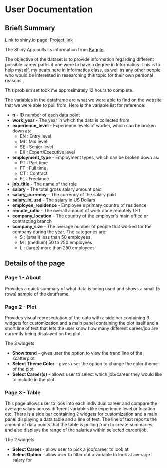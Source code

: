 # User Documentation

## Brieft Summary

Link to shiny.io page: [Project link](https://quinnnc.shinyapps.io/ps06assignment/)

The Shiny App pulls its information from [Kaggle](https://www.kaggle.com/). 

The objective of the dataset is to provide information regarding different 
possible career paths if one were to have a degree in Informatics. 
This is to help myself, my pears here in informatics class, as well as any
other people who would be interested in researching this topic for their own personal reasons.

This problem set took me approsimately 12 hours to complete.

The variables in the dataframe are what we were able to find on the website 
that we were able to pull from. Here is the variable list for reference:

* **n** - ID number of each data point
* **work_year** - The year in which the data is collected from
* **experience_level** - Experience levels of worker, which can be broken down as:
  * EN : Entry level
  * MI : Mid level
  * SE : Senior level
  * EX : Expert/Executive level
* **employment_type** - Employment types, which can be broken down as:
  * PT : Part time
  * FT : Full time
  * CT : Contract
  * FL : Freelance
* **job_title** - The name of the role
* **salary** - The total gross salary amount paid
* **salary_currency** - The currency of the salary paid
* **salary_in_usd** - The salary in US Dollars
* **employee_residence** - Employee's primary countru of residence
* **remote_ratio** - The overall amount of work done remotely (%)
* **company_location** - The country of the employer's main office or contracting branch
* **company_size** - The average number of people that worked for the company during the year. The categories are:
  * S : (small) less than 50 employees
  * M : (medium) 50 to 250 employees
  * L : (large) more than 250 employees

## Details of the page 

### Page 1 - About

Provides a quick summary of what data is being used and shows a small (5 rows) sample of the dataframe.

### Page 2 - Plot 

Provides visual representation of the data with a side bar containing 3 widgets for customization and a main panel containing the plot itself and a short line of text that lets the user know how many different career/job are currently being displayed on the plot. 

The 3 widgets:

* **Show trend** - gives user the option to view the trend line of the scatterplot
* **Select Theme Color** - gives user the option to change the color theme of the plot
* **Select Career(s)** - allows user to select which job/career they would like to include in the plot. 

### Page 3 - Table

This page allows user to look into each individual career and compare the average salary across different variables like experience level or location etc. 
There is a side bar containing 2 widgets for customization and a main panel displaying a data table and a line of text. The line of text reports the amount of data points that the table is pulling from to create summaries, and also displays the range of the salaries within selected career/job.

The 2 widgets: 

* **Select Career** - allow user to pick a job/career to look at
* **Select Option** - allow user to filter out a variable to look at average salary for
